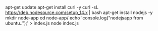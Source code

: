 apt-get update
apt-get install curl -y
curl -sL https://deb.nodesource.com/setup_14.x | bash
apt-get install nodejs -y
mkdir node-app
cd node-app/
echo 'console.log("nodejsapp from ubuntu..");' > index.js
node index.js
